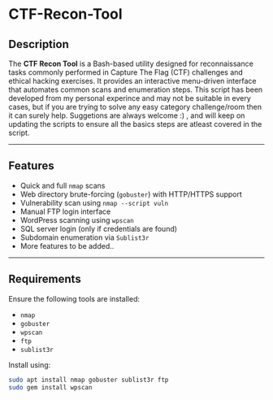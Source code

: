 # CTF-Recon-Tool

## Description

The **CTF Recon Tool** is a Bash-based utility designed for reconnaissance tasks commonly performed in Capture The Flag (CTF) challenges and ethical hacking exercises. It provides an interactive menu-driven interface that automates common scans and enumeration steps. This script has been developed from my personal experince and may not be suitable in every cases, but if you are trying to solve any easy category challenge/room then it can surely help. Suggetions are always welcome :) , and will keep on updating the scripts to ensure all the basics steps are atleast covered in the script.

---

## Features

- Quick and full `nmap` scans
- Web directory brute-forcing (`gobuster`) with HTTP/HTTPS support
- Vulnerability scan using `nmap --script vuln`
- Manual FTP login interface
- WordPress scanning using `wpscan`
- SQL server login (only if credentials are found)
- Subdomain enumeration via `Sublist3r`
- More features to be added..

---

## Requirements

Ensure the following tools are installed:

- `nmap`
- `gobuster`
- `wpscan`
- `ftp`
- `sublist3r`

Install using:

```bash
sudo apt install nmap gobuster sublist3r ftp
sudo gem install wpscan

